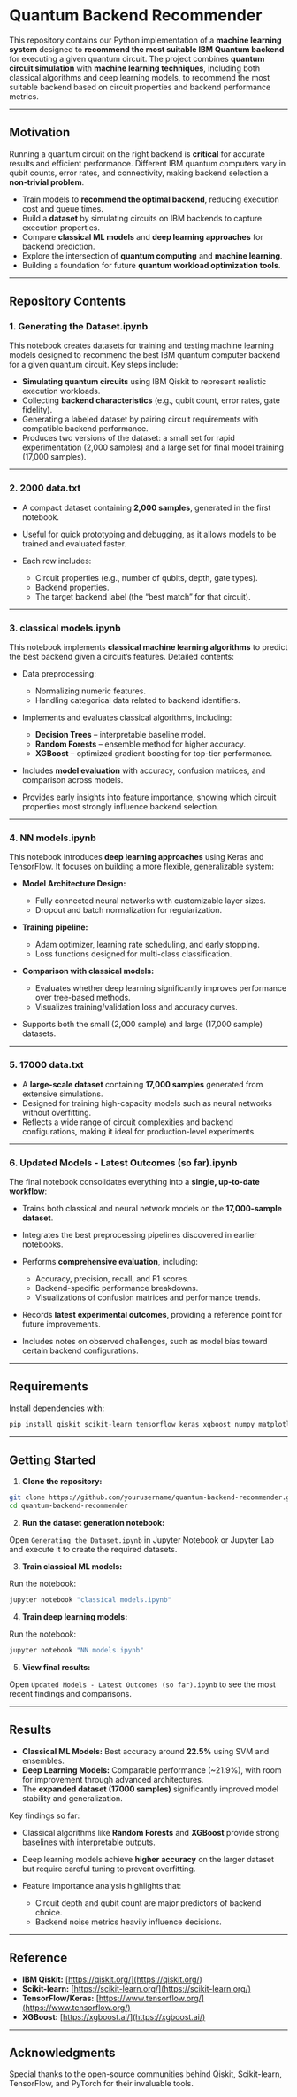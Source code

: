 # Quantum Backend Recommender

This repository contains our Python implementation of a **machine learning system** designed to **recommend the most suitable IBM Quantum backend** for executing a given quantum circuit.
The project combines **quantum circuit simulation** with **machine learning techniques**, including both classical algorithms and deep learning models, to recommend the most suitable backend based on circuit properties and backend performance metrics.

---

## Motivation

Running a quantum circuit on the right backend is **critical** for accurate results and efficient performance.
Different IBM quantum computers vary in qubit counts, error rates, and connectivity, making backend selection a **non-trivial problem**.

* Train models to **recommend the optimal backend**, reducing execution cost and queue times.
* Build a **dataset** by simulating circuits on IBM backends to capture execution properties.
* Compare **classical ML models** and **deep learning approaches** for backend prediction.
* Explore the intersection of **quantum computing** and **machine learning**.
* Building a foundation for future **quantum workload optimization tools**.

---

## Repository Contents

### **1. Generating the Dataset.ipynb**

This notebook creates datasets for training and testing machine learning models designed to recommend the best IBM quantum computer backend for a given quantum circuit.
Key steps include:

* **Simulating quantum circuits** using IBM Qiskit to represent realistic execution workloads.
* Collecting **backend characteristics** (e.g., qubit count, error rates, gate fidelity).
* Generating a labeled dataset by pairing circuit requirements with compatible backend performance.
* Produces two versions of the dataset: a small set for rapid experimentation (2,000 samples) and a large set for final model training (17,000 samples).

---

### **2. 2000 data.txt**

* A compact dataset containing **2,000 samples**, generated in the first notebook.
* Useful for quick prototyping and debugging, as it allows models to be trained and evaluated faster.
* Each row includes:

  * Circuit properties (e.g., number of qubits, depth, gate types).
  * Backend properties.
  * The target backend label (the “best match” for that circuit).

---

### **3. classical models.ipynb**

This notebook implements **classical machine learning algorithms** to predict the best backend given a circuit’s features.
Detailed contents:

* Data preprocessing:

  * Normalizing numeric features.
  * Handling categorical data related to backend identifiers.
* Implements and evaluates classical algorithms, including:

  * **Decision Trees** – interpretable baseline model.
  * **Random Forests** – ensemble method for higher accuracy.
  * **XGBoost** – optimized gradient boosting for top-tier performance.
* Includes **model evaluation** with accuracy, confusion matrices, and comparison across models.
* Provides early insights into feature importance, showing which circuit properties most strongly influence backend selection.

---

### **4. NN models.ipynb**

This notebook introduces **deep learning approaches** using Keras and TensorFlow.
It focuses on building a more flexible, generalizable system:

* **Model Architecture Design:**

  * Fully connected neural networks with customizable layer sizes.
  * Dropout and batch normalization for regularization.
* **Training pipeline:**

  * Adam optimizer, learning rate scheduling, and early stopping.
  * Loss functions designed for multi-class classification.
* **Comparison with classical models:**

  * Evaluates whether deep learning significantly improves performance over tree-based methods.
  * Visualizes training/validation loss and accuracy curves.
* Supports both the small (2,000 sample) and large (17,000 sample) datasets.

---

### **5. 17000 data.txt**

* A **large-scale dataset** containing **17,000 samples** generated from extensive simulations.
* Designed for training high-capacity models such as neural networks without overfitting.
* Reflects a wide range of circuit complexities and backend configurations, making it ideal for production-level experiments.

---

### **6. Updated Models - Latest Outcomes (so far).ipynb**

The final notebook consolidates everything into a **single, up-to-date workflow**:

* Trains both classical and neural network models on the **17,000-sample dataset**.
* Integrates the best preprocessing pipelines discovered in earlier notebooks.
* Performs **comprehensive evaluation**, including:

  * Accuracy, precision, recall, and F1 scores.
  * Backend-specific performance breakdowns.
  * Visualizations of confusion matrices and performance trends.
* Records **latest experimental outcomes**, providing a reference point for future improvements.
* Includes notes on observed challenges, such as model bias toward certain backend configurations.

---

## Requirements

Install dependencies with:

```bash
pip install qiskit scikit-learn tensorflow keras xgboost numpy matplotlib pandas
```

---

## Getting Started

1. **Clone the repository:**

```bash
git clone https://github.com/yourusername/quantum-backend-recommender.git
cd quantum-backend-recommender
```

2. **Run the dataset generation notebook:**

Open `Generating the Dataset.ipynb` in Jupyter Notebook or Jupyter Lab and execute it to create the required datasets.

3. **Train classical ML models:**

Run the notebook:

```bash
jupyter notebook "classical models.ipynb"
```

4. **Train deep learning models:**

Run the notebook:

```bash
jupyter notebook "NN models.ipynb"
```

5. **View final results:**

Open `Updated Models - Latest Outcomes (so far).ipynb` to see the most recent findings and comparisons.

---

## Results

* **Classical ML Models:** Best accuracy around **22.5%** using SVM and ensembles.
* **Deep Learning Models:** Comparable performance (\~21.9%), with room for improvement through advanced architectures.
* The **expanded dataset (17000 samples)** significantly improved model stability and generalization.

Key findings so far:

* Classical algorithms like **Random Forests** and **XGBoost** provide strong baselines with interpretable outputs.
* Deep learning models achieve **higher accuracy** on the larger dataset but require careful tuning to prevent overfitting.
* Feature importance analysis highlights that:

  * Circuit depth and qubit count are major predictors of backend choice.
  * Backend noise metrics heavily influence decisions.

---

## Reference

* **IBM Qiskit:** [https://qiskit.org/](https://qiskit.org/)
* **Scikit-learn:** [https://scikit-learn.org/](https://scikit-learn.org/)
* **TensorFlow/Keras:** [https://www.tensorflow.org/](https://www.tensorflow.org/)
* **XGBoost:** [https://xgboost.ai/](https://xgboost.ai/)

---

## Acknowledgments

Special thanks to the open-source communities behind Qiskit, Scikit-learn, TensorFlow, and PyTorch for their invaluable tools.



